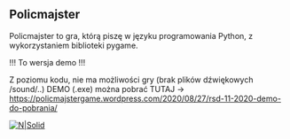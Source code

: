## Policmajster

Policmajster to gra, którą piszę w języku programowania Python, z wykorzystaniem biblioteki pygame.


!!! To wersja demo !!!

Z poziomu kodu, nie ma możliwości gry (brak plików dźwiękowych /sound/..)
DEMO (.exe) można pobrać TUTAJ -> https://policmajstergame.wordpress.com/2020/08/27/rsd-11-2020-demo-do-pobrania/

[![N|Solid](https://policmajstergame.files.wordpress.com/2020/05/menu.png?w=710)](https://github.com/policmajsterdev/game)

